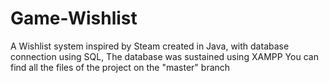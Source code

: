 # Game-Wishlist
A Wishlist system inspired by Steam created in Java, with database connection using SQL,
The database was sustained using XAMPP
You can find all the files of the project on the "master" branch

